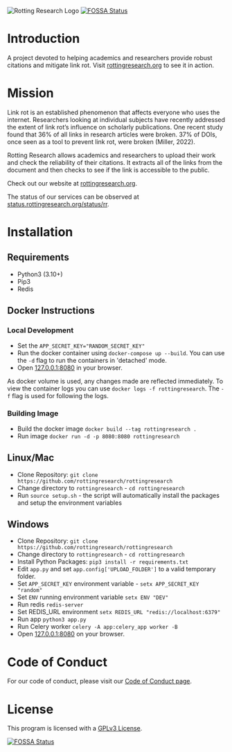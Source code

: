 ![Rotting Research Logo](https://github.com/marshalmiller/rottingresearch/blob/a898614a4e933064a36478be259aee29b9f188fa/branding/project-banner/red/rottingresearch-github-project-banner-red.png)
[![FOSSA Status](https://app.fossa.com/api/projects/git%2Bgithub.com%2Frottingresearch%2Frottingresearch.svg?type=shield)](https://app.fossa.com/projects/git%2Bgithub.com%2Frottingresearch%2Frottingresearch?ref=badge_shield)

# Introduction

A project devoted to helping academics and researchers provide robust citations and mitigate link rot. Visit
[rottingresearch.org](https://rottingresearch.org/) to see it in action.


# Mission
Link rot is an established phenomenon that affects everyone who uses the internet. Researchers looking at individual subjects have recently addressed the extent of link rot’s influence on scholarly publications. One recent study found that 36% of all links in research articles were broken. 37% of DOIs, once seen as a tool to prevent link rot, were broken (Miller, 2022).

Rotting Research allows academics and researchers to upload their work and check the reliability of their citations. It extracts all of the links from the document and then checks to see if the link is accessible to the public.

Check out our website at [rottingresearch.org](https://rottingresearch.org/).

The status of our services can be observed at [status.rottingresearch.org/status/rr](https://status.rottingresearch.org/status/rr).

# Installation  
## Requirements
- Python3 (3.10+)
- Pip3
- Redis

## Docker Instructions  
### Local Development    
- Set the `APP_SECRET_KEY="RANDOM_SECRET_KEY"`  
- Run the docker container using `docker-compose up --build`. You can use the
`-d` flag to run the containers in 'detached' mode.  
- Open [127.0.0.1:8080](http://127.0.0.1:8080) in your browser.  

As docker volume is used, any changes made are reflected immediately. To view 
the container logs you can use `docker logs -f rottingresearch`. The `-f` flag 
is used for following the logs.

### Building Image  
- Build the docker image `docker build --tag rottingresearch .`
- Run image `docker run -d -p 8080:8080 rottingresearch`


## Linux/Mac  
- Clone Repository: `git clone https://github.com/rottingresearch/rottingresearch`  
- Change directory to `rottingresearch` - `cd rottingresearch`
- Run `source setup.sh` - the script will automatically install the packages 
and setup the environment variables

## Windows  
- Clone Repository: `git clone https://github.com/rottingresearch/rottingresearch`   
- Change directory to `rottingresearch` - `cd rottingresearch`  
- Install Python Packages: `pip3 install -r requirements.txt`  
- Edit `app.py` and set `app.config['UPLOAD_FOLDER']` to a valid temporary folder.  
- Set `APP_SECRET_KEY` environment variable - `setx APP_SECRET_KEY "random"`  
- Set `ENV` running environment variable `setx ENV "DEV"` 
- Run redis `redis-server`  
- Set REDIS_URL environment `setx REDIS_URL "redis://localhost:6379"`  
- Run app `python3 app.py`  
- Run Celery worker `celery -A app:celery_app worker -B`  
- Open [127.0.0.1:8080](http://127.0.0.1:8080) on your browser.  


# Code of Conduct  
For our code of conduct, please visit our [Code of Conduct page](https://github.com/rottingresearch/rottingresearch/blob/main/code_of_conduct.md).

# License  
This program is licensed with a [GPLv3 License](https://github.com/rottingresearch/rottingresearch/blob/main/LICENSE).


[![FOSSA Status](https://app.fossa.com/api/projects/git%2Bgithub.com%2Frottingresearch%2Frottingresearch.svg?type=large)](https://app.fossa.com/projects/git%2Bgithub.com%2Frottingresearch%2Frottingresearch?ref=badge_large)